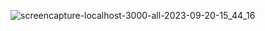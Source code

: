 ![screencapture-localhost-3000-all-2023-09-20-15_44_16](https://github.com/anjanadave/Crud-App-Json-Server/assets/138798176/303211ff-ac25-4548-b85a-96aba3a623d3)
